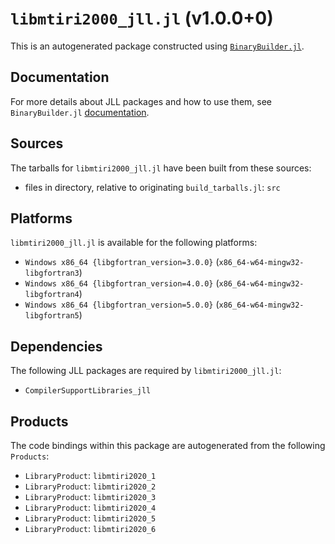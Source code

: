 # `libmtiri2000_jll.jl` (v1.0.0+0)

This is an autogenerated package constructed using [`BinaryBuilder.jl`](https://github.com/JuliaPackaging/BinaryBuilder.jl).

## Documentation

For more details about JLL packages and how to use them, see `BinaryBuilder.jl` [documentation](https://docs.binarybuilder.org/stable/jll/).

## Sources

The tarballs for `libmtiri2000_jll.jl` have been built from these sources:

* files in directory, relative to originating `build_tarballs.jl`: `src`

## Platforms

`libmtiri2000_jll.jl` is available for the following platforms:

* `Windows x86_64 {libgfortran_version=3.0.0}` (`x86_64-w64-mingw32-libgfortran3`)
* `Windows x86_64 {libgfortran_version=4.0.0}` (`x86_64-w64-mingw32-libgfortran4`)
* `Windows x86_64 {libgfortran_version=5.0.0}` (`x86_64-w64-mingw32-libgfortran5`)

## Dependencies

The following JLL packages are required by `libmtiri2000_jll.jl`:

* `CompilerSupportLibraries_jll`

## Products

The code bindings within this package are autogenerated from the following `Products`:

* `LibraryProduct`: `libmtiri2020_1`
* `LibraryProduct`: `libmtiri2020_2`
* `LibraryProduct`: `libmtiri2020_3`
* `LibraryProduct`: `libmtiri2020_4`
* `LibraryProduct`: `libmtiri2020_5`
* `LibraryProduct`: `libmtiri2020_6`
